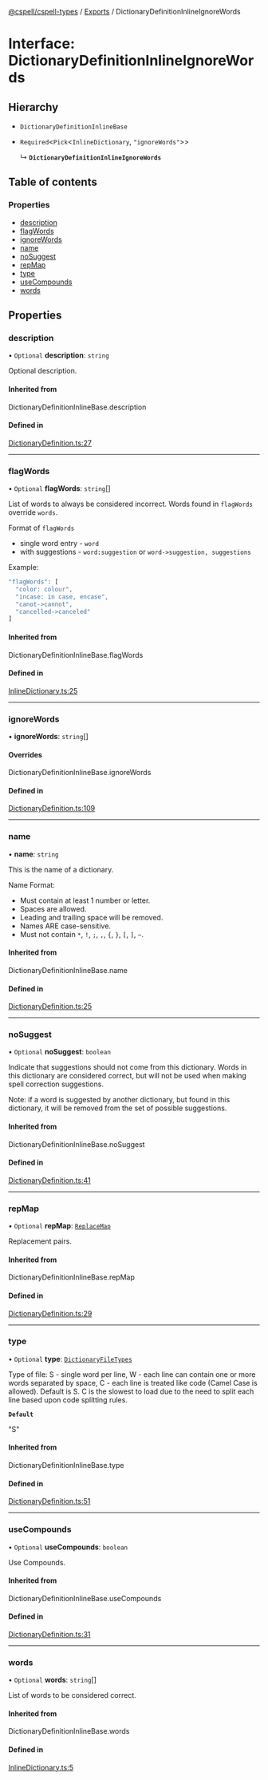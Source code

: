 [@cspell/cspell-types](../README.md) / [Exports](../modules.md) / DictionaryDefinitionInlineIgnoreWords

# Interface: DictionaryDefinitionInlineIgnoreWords

## Hierarchy

- `DictionaryDefinitionInlineBase`

- `Required`<`Pick`<`InlineDictionary`, ``"ignoreWords"``\>\>

  ↳ **`DictionaryDefinitionInlineIgnoreWords`**

## Table of contents

### Properties

- [description](DictionaryDefinitionInlineIgnoreWords.md#description)
- [flagWords](DictionaryDefinitionInlineIgnoreWords.md#flagwords)
- [ignoreWords](DictionaryDefinitionInlineIgnoreWords.md#ignorewords)
- [name](DictionaryDefinitionInlineIgnoreWords.md#name)
- [noSuggest](DictionaryDefinitionInlineIgnoreWords.md#nosuggest)
- [repMap](DictionaryDefinitionInlineIgnoreWords.md#repmap)
- [type](DictionaryDefinitionInlineIgnoreWords.md#type)
- [useCompounds](DictionaryDefinitionInlineIgnoreWords.md#usecompounds)
- [words](DictionaryDefinitionInlineIgnoreWords.md#words)

## Properties

### description

• `Optional` **description**: `string`

Optional description.

#### Inherited from

DictionaryDefinitionInlineBase.description

#### Defined in

[DictionaryDefinition.ts:27](https://github.com/streetsidesoftware/cspell/blob/9347337/packages/cspell-types/src/DictionaryDefinition.ts#L27)

___

### flagWords

• `Optional` **flagWords**: `string`[]

List of words to always be considered incorrect. Words found in `flagWords` override `words`.

Format of `flagWords`
- single word entry - `word`
- with suggestions - `word:suggestion` or `word->suggestion, suggestions`

Example:
```ts
"flagWords": [
  "color: colour",
  "incase: in case, encase",
  "canot->cannot",
  "cancelled->canceled"
]
```

#### Inherited from

DictionaryDefinitionInlineBase.flagWords

#### Defined in

[InlineDictionary.ts:25](https://github.com/streetsidesoftware/cspell/blob/9347337/packages/cspell-types/src/InlineDictionary.ts#L25)

___

### ignoreWords

• **ignoreWords**: `string`[]

#### Overrides

DictionaryDefinitionInlineBase.ignoreWords

#### Defined in

[DictionaryDefinition.ts:109](https://github.com/streetsidesoftware/cspell/blob/9347337/packages/cspell-types/src/DictionaryDefinition.ts#L109)

___

### name

• **name**: `string`

This is the name of a dictionary.

Name Format:
- Must contain at least 1 number or letter.
- Spaces are allowed.
- Leading and trailing space will be removed.
- Names ARE case-sensitive.
- Must not contain `*`, `!`, `;`, `,`, `{`, `}`, `[`, `]`, `~`.

#### Inherited from

DictionaryDefinitionInlineBase.name

#### Defined in

[DictionaryDefinition.ts:25](https://github.com/streetsidesoftware/cspell/blob/9347337/packages/cspell-types/src/DictionaryDefinition.ts#L25)

___

### noSuggest

• `Optional` **noSuggest**: `boolean`

Indicate that suggestions should not come from this dictionary.
Words in this dictionary are considered correct, but will not be
used when making spell correction suggestions.

Note: if a word is suggested by another dictionary, but found in
this dictionary, it will be removed from the set of
possible suggestions.

#### Inherited from

DictionaryDefinitionInlineBase.noSuggest

#### Defined in

[DictionaryDefinition.ts:41](https://github.com/streetsidesoftware/cspell/blob/9347337/packages/cspell-types/src/DictionaryDefinition.ts#L41)

___

### repMap

• `Optional` **repMap**: [`ReplaceMap`](../modules.md#replacemap)

Replacement pairs.

#### Inherited from

DictionaryDefinitionInlineBase.repMap

#### Defined in

[DictionaryDefinition.ts:29](https://github.com/streetsidesoftware/cspell/blob/9347337/packages/cspell-types/src/DictionaryDefinition.ts#L29)

___

### type

• `Optional` **type**: [`DictionaryFileTypes`](../modules.md#dictionaryfiletypes)

Type of file:
S - single word per line,
W - each line can contain one or more words separated by space,
C - each line is treated like code (Camel Case is allowed).
Default is S.
C is the slowest to load due to the need to split each line based upon code splitting rules.

**`Default`**

"S"

#### Inherited from

DictionaryDefinitionInlineBase.type

#### Defined in

[DictionaryDefinition.ts:51](https://github.com/streetsidesoftware/cspell/blob/9347337/packages/cspell-types/src/DictionaryDefinition.ts#L51)

___

### useCompounds

• `Optional` **useCompounds**: `boolean`

Use Compounds.

#### Inherited from

DictionaryDefinitionInlineBase.useCompounds

#### Defined in

[DictionaryDefinition.ts:31](https://github.com/streetsidesoftware/cspell/blob/9347337/packages/cspell-types/src/DictionaryDefinition.ts#L31)

___

### words

• `Optional` **words**: `string`[]

List of words to be considered correct.

#### Inherited from

DictionaryDefinitionInlineBase.words

#### Defined in

[InlineDictionary.ts:5](https://github.com/streetsidesoftware/cspell/blob/9347337/packages/cspell-types/src/InlineDictionary.ts#L5)
